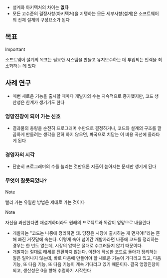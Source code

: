 - 설계와 아키텍처의 차이는 **없다**
- 모든 고수준의 결정사항(아키텍처)을 지탱하는 모든 세부사항(설계)은 소프트웨어의 전체 설계의 구성요소가 된다

## 목표
>[!important]
> 소프트웨어 설계의 목표는 필요한 시스템을 만들고 유지보수하는 데 투입되는 인력을 최소화하는 데 있다

## 사례 연구
- 매번 새로운 기능을 출시할 때마다 개발자의 수는 지속적으로 증가했지만, 코드 생산성은 한계가 생기기도 한다
### 엉망진창이 되어 가는 신호
- 결과물의 총량을 순전히 프로그래머 수만으로 결정하거나, 코드와 설계의 구조를 깔끔하게 만들려는 생각을 전혀 하지 않으면, 파국으로 치닫는 이 비용 곡선에 올라타게 된다
### 경영자의 시각
- 단순히 프로그래머의 수를 늘리는 것만으론 지출이 높아지는 문제만 생기게 된다

### 무엇이 잘못되었나?
>[!note]
>빨리 가는 유일한 방법은 제대로 가는 것이다

>[!note]
>자신을 과신한다면 재설계하더라도 원래의 프로젝트와 똑같이 엉망으로 내몰린다


- 개발자는 "코드는 나중에 정리하면 돼. 당장은 시장에 출시하는 게 먼저야!"라는 흔해 빠진 거짓말에 속는다. 이렇게 속아 넘어간 개발자라면 나중에 코드를 정리하는 경우는 한 번도 없는데, 시장의 압박은 절대로 수그러들지 않기 때문이다. 
- 개발자는 절대로 태세를 전환하지 않는다. 이전에 작성한 코드로 돌아가 정리하는 일은 일어나지 않는데, 바로 다음에 만들어야 할 새로운 기능이 기다리고 있고, 다음 기능, 또 다음 기능, 또 다음 기능이 계속 기다리고 있기 때문이다. 결국 엉망진창이 되고, 생산성은 0을 향해 수렴하기 시작한다